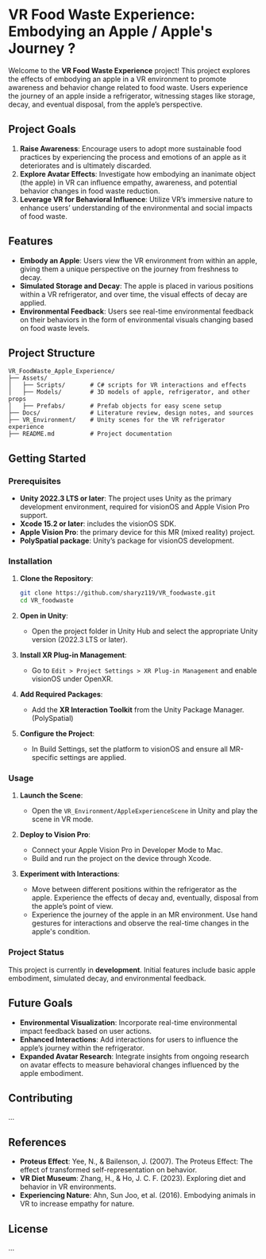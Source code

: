 
# VR Food Waste Experience: Embodying an Apple / Apple's Journey ?

Welcome to the **VR Food Waste Experience** project! This project explores the effects of embodying an apple in a VR environment to promote awareness and behavior change related to food waste. Users experience the journey of an apple inside a refrigerator, witnessing stages like storage, decay, and eventual disposal, from the apple’s perspective.

## Project Goals

1. **Raise Awareness**: Encourage users to adopt more sustainable food practices by experiencing the process and emotions of an apple as it deteriorates and is ultimately discarded.
2. **Explore Avatar Effects**: Investigate how embodying an inanimate object (the apple) in VR can influence empathy, awareness, and potential behavior changes in food waste reduction.
3. **Leverage VR for Behavioral Influence**: Utilize VR’s immersive nature to enhance users’ understanding of the environmental and social impacts of food waste.

## Features

- **Embody an Apple**: Users view the VR environment from within an apple, giving them a unique perspective on the journey from freshness to decay.
- **Simulated Storage and Decay**: The apple is placed in various positions within a VR refrigerator, and over time, the visual effects of decay are applied.
- **Environmental Feedback**: Users see real-time environmental feedback on their behaviors in the form of environmental visuals changing based on food waste levels.

## Project Structure

```plaintext
VR_FoodWaste_Apple_Experience/
├── Assets/
│   ├── Scripts/       # C# scripts for VR interactions and effects
│   ├── Models/        # 3D models of apple, refrigerator, and other props
│   ├── Prefabs/       # Prefab objects for easy scene setup
├── Docs/              # Literature review, design notes, and sources
├── VR_Environment/    # Unity scenes for the VR refrigerator experience
├── README.md          # Project documentation
```

## Getting Started

### Prerequisites

- **Unity 2022.3 LTS or later**: The project uses Unity as the primary development environment, required for visionOS and Apple Vision Pro support.
- **Xcode 15.2 or later**: includes the visionOS SDK.
- **Apple Vision Pro**: the primary device for this MR (mixed reality) project.
- **PolySpatial package**: Unity’s package for visionOS development.

### Installation

1. **Clone the Repository**:
   ```bash
   git clone https://github.com/sharyz119/VR_foodwaste.git
   cd VR_foodwaste
   ```

2. **Open in Unity**:
   - Open the project folder in Unity Hub and select the appropriate Unity version (2022.3 LTS or later).

3. **Install XR Plug-in Management**:
   - Go to `Edit > Project Settings > XR Plug-in Management` and enable visionOS under OpenXR.

4. **Add Required Packages**:
   - Add the **XR Interaction Toolkit** from the Unity Package Manager. (PolySpatial)

5. **Configure the Project**:
   - In Build Settings, set the platform to visionOS and ensure all MR-specific settings are applied.

### Usage

1. **Launch the Scene**:
   - Open the `VR_Environment/AppleExperienceScene` in Unity and play the scene in VR mode.

2. **Deploy to Vision Pro**:
   - Connect your Apple Vision Pro in Developer Mode to Mac.
   - Build and run the project on the device through Xcode.

3. **Experiment with Interactions**:
   - Move between different positions within the refrigerator as the apple. Experience the effects of decay and, eventually, disposal from the apple’s point of view.
   - Experience the journey of the apple in an MR environment. Use hand gestures for interactions and observe the real-time changes in the apple's condition.


### Project Status

This project is currently in **development**. Initial features include basic apple embodiment, simulated decay, and environmental feedback.

## Future Goals

- **Environmental Visualization**: Incorporate real-time environmental impact feedback based on user actions.
- **Enhanced Interactions**: Add interactions for users to influence the apple’s journey within the refrigerator.
- **Expanded Avatar Research**: Integrate insights from ongoing research on avatar effects to measure behavioral changes influenced by the apple embodiment.

## Contributing

...

## References

- **Proteus Effect**: Yee, N., & Bailenson, J. (2007). The Proteus Effect: The effect of transformed self-representation on behavior.
- **VR Diet Museum**: Zhang, H., & Ho, J. C. F. (2023). Exploring diet and behavior in VR environments.
- **Experiencing Nature**: Ahn, Sun Joo, et al. (2016). Embodying animals in VR to increase empathy for nature.

## License

...


